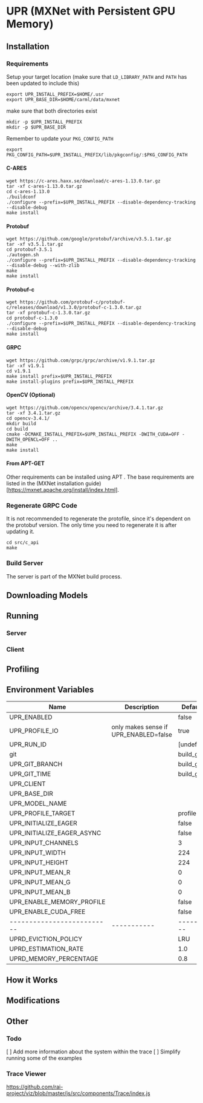 # UPR (MXNet with Persistent GPU Memory)

## Installation

### Requirements

Setup your target location (make sure that `LD_LIBRARY_PATH` and `PATH` has been updated to include this)

```
export UPR_INSTALL_PREFIX=$HOME/.usr
export UPR_BASE_DIR=$HOME/carml/data/mxnet
```

make sure that both directories exist

```
mkdir -p $UPR_INSTALL_PREFIX
mkdir -p $UPR_BASE_DIR
```

Remember to update your `PKG_CONFIG_PATH`

```
export PKG_CONFIG_PATH=$UPR_INSTALL_PREFIX/lib/pkgconfig/:$PKG_CONFIG_PATH
```

#### C-ARES

```
wget https://c-ares.haxx.se/download/c-ares-1.13.0.tar.gz
tar -xf c-ares-1.13.0.tar.gz
cd c-ares-1.13.0
./buildconf
./configure --prefix=$UPR_INSTALL_PREFIX --disable-dependency-tracking --disable-debug
make install
```

#### Protobuf

```
wget https://github.com/google/protobuf/archive/v3.5.1.tar.gz
tar -xf v3.5.1.tar.gz
cd protobuf-3.5.1
./autogen.sh
./configure --prefix=$UPR_INSTALL_PREFIX --disable-dependency-tracking --disable-debug --with-zlib
make
make install
```

#### Protobuf-c

```
wget https://github.com/protobuf-c/protobuf-c/releases/download/v1.3.0/protobuf-c-1.3.0.tar.gz
tar -xf protobuf-c-1.3.0.tar.gz
cd protobuf-c-1.3.0
./configure --prefix=$UPR_INSTALL_PREFIX --disable-dependency-tracking --disable-debug
make install
```

#### GRPC

```
wget https://github.com/grpc/grpc/archive/v1.9.1.tar.gz
tar -xf v1.9.1
cd v1.9.1
make install prefix=$UPR_INSTALL_PREFIX
make install-plugins prefix=$UPR_INSTALL_PREFIX
```

#### OpenCV (Optional)

```
wget https://github.com/opencv/opencv/archive/3.4.1.tar.gz
tar -xf 3.4.1.tar.gz
cd opencv-3.4.1/
mkdir build
cd build
cmake -DCMAKE_INSTALL_PREFIX=$UPR_INSTALL_PREFIX -DWITH_CUDA=OFF -DWITH_OPENCL=OFF ..
make
make install
```

#### From APT-GET

Other requirements can be installed using APT . The base requirements are listed in the (MXNet installation guide)[https://mxnet.apache.org/install/index.html].

### Regenerate GRPC Code

It is not recommended to regenerate the protofile, since it's dependent on the protobuf version.
The only time you need to regenerate it is after updating it.

```
cd src/c_api
make
```

### Build Server

The server is part of the MXNet build process.

## Downloading Models

## Running

### Server

### Client

## Profiling

## Environment Variables

| Name                       | Description                           | Default Value    |
| -------------------------- | ------------------------------------- | ---------------- |
| UPR_ENABLED                |                                       | false            |
| UPR_PROFILE_IO             | only makes sense if UPR_ENABLED=false | true             |
| UPR_RUN_ID                 |                                       | [undefined]      |
| git                        |                                       | build_git_sha    |
| UPR_GIT_BRANCH             |                                       | build_git_branch |
| UPR_GIT_TIME               |                                       | build_git_time   |
| UPR_CLIENT                 |                                       |                  |
| UPR_BASE_DIR               |                                       |                  |
| UPR_MODEL_NAME             |                                       |                  |
| UPR_PROFILE_TARGET         |                                       | profile.json     |
| UPR_INITIALIZE_EAGER       |                                       | false            |
| UPR_INITIALIZE_EAGER_ASYNC |                                       | false            |
| UPR_INPUT_CHANNELS         |                                       | 3                |
| UPR_INPUT_WIDTH            |                                       | 224              |
| UPR_INPUT_HEIGHT           |                                       | 224              |
| UPR_INPUT_MEAN_R           |                                       | 0                |
| UPR_INPUT_MEAN_G           |                                       | 0                |
| UPR_INPUT_MEAN_B           |                                       | 0                |
| UPR_ENABLE_MEMORY_PROFILE  |                                       | false            |
| UPR_ENABLE_CUDA_FREE       |                                       | false            |
| -------------------------- | -----------                           | -------------    |
| UPRD_EVICTION_POLICY       |                                       | LRU              |
| UPRD_ESTIMATION_RATE       |                                       | 1.0              |
| UPRD_MEMORY_PERCENTAGE     |                                       | 0.8              |

## How it Works

## Modifications

## Other

### Todo

[ ] Add more information about the system within the trace
[ ] Simplify running some of the examples

### Trace Viewer

https://github.com/rai-project/viz/blob/master/js/src/components/Trace/index.js
